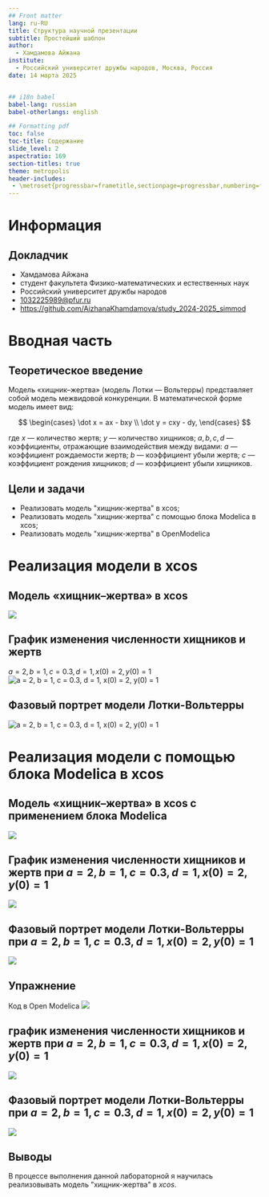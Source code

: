 ```yaml
---
## Front matter
lang: ru-RU
title: Структура научной презентации
subtitle: Простейший шаблон
author:
  - Хамдамова Айжана
institute:
  - Российский университет дружбы народов, Москва, Россия
date: 14 марта 2025


## i18n babel
babel-lang: russian
babel-otherlangs: english

## Formatting pdf
toc: false
toc-title: Содержание
slide_level: 2
aspectratio: 169
section-titles: true
theme: metropolis
header-includes:
 - \metroset{progressbar=frametitle,sectionpage=progressbar,numbering=fraction}
---
```


# Информация

## Докладчик

  * Хамдамова Айжана 
  * студент факультета Физико-математических и естественных наук
  * Российский университет дружбы народов
  * [1032225989@pfur.ru](mailto:1032225989@pfur.ru)
  * <https://github.com/AizhanaKhamdamova/study_2024-2025_simmod>
  

# Вводная часть

## Теоретическое введение

 Модель «хищник–жертва» (модель Лотки — Вольтерры) представляет собой модель
межвидовой конкуренции. В математической
форме модель имеет вид:

$$
\begin{cases}
  \dot x = ax - bxy \\
  \dot y = cxy - dy,
\end{cases}
$$

где $x$ — количество жертв; $y$ — количество хищников; $a, b, c, d$ — коэффициенты, отражающие взаимодействия между видами: $a$ — коэффициент рождаемости
жертв; $b$ — коэффициент убыли жертв; $c$ — коэффициент рождения хищников; $d$ —
коэффициент убыли хищников.

## Цели и задачи

- Реализовать модель "хищник-жертва" в xcos;
- Реализовать модель "хищник-жертва" с помощью блока Modelica в xcos;
- Реализовать модель "хищник-жертва" в OpenModelica



# Реализация модели в xcos

## Модель «хищник–жертва» в xcos
![](image/6.png)

## График изменения численности хищников и жертв  
$a = 2, b = 1, c = 0.3, d = 1, x(0) = 2, y(0) = 1$
![$a = 2, b = 1, c = 0.3, d = 1, x(0) = 2, y(0) = 1$](image/4.png)

## Фазовый портрет модели Лотки-Вольтерры 
![$a = 2, b = 1, c = 0.3, d = 1, x(0) = 2, y(0) = 1$](image/5.png)

# Реализация модели с помощью блока Modelica в xcos

## Модель «хищник–жертва» в xcos с применением блока Modelica
![](image/11.png)

## График изменения численности хищников и жертв при $a = 2, b = 1, c = 0.3, d = 1, x(0) = 2, y(0) = 1$

![](image/9.png)

## Фазовый портрет модели Лотки-Вольтерры при $a = 2, b = 1, c = 0.3, d = 1, x(0) = 2, y(0) = 1$

![](image/10.png)

## Упражнение
Код в Open Modelica
![](image/14.png)

## график изменения численности хищников и жертв при $a = 2, b = 1, c = 0.3, d = 1, x(0) = 2, y(0) = 1$

![](image/12.png)

## Фазовый портрет модели Лотки-Вольтерры при $a = 2, b = 1, c = 0.3, d = 1, x(0) = 2, y(0) = 1$

![](image/13.png)

## Выводы

В процессе выполнения данной лабораторной я научилась реализовывать модель "хищник-жертва" в *xcos*.


